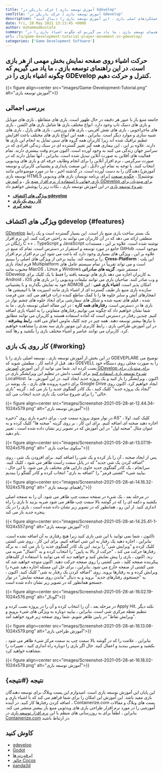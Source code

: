 ```yaml
---
title: "آموزش توسعه بازی | حرکت بازیکن در Gdevelop" 
seoTitle: "آموزش توسعه بازی | حرکت بازیکن در Gdevelop" 
description: "برای کسب اطلاعات در مورد عملکردهای اصلی بازی ، این آموزش توسعه بازی را دنبال کنید. GDEVELVEL یک نرم افزار رایگان ایجاد بازی برای ساخت و انتشار بازی ها است." 
date: Fri, 28 May 2021 13:13:45 +0000
author: muhammadmustafa
summary: "جابجایی اشیاء روی صفحه نمایش بخش مهمی از هر بازی است. در این راهنمای توسعه بازی ، ما یاد می گیریم که چگونه اشیاء بازی را در GDEvelop کنترل و حرکت دهیم." 
url: /fa/game-development-tutorial-player-movement-in-gdevelop/
categories: ['Game Development Software']
---
```


## حرکت اشیاء روی صفحه نمایش بخش مهمی از هر بازی است. در این راهنمای توسعه بازی ، ما یاد می گیریم که چگونه اشیاء بازی را در GDEvelop کنترل و حرکت دهیم.

{{< figure align=center src="images/Game-Development-Tutorial.png" alt="آموزش توسعه بازی">}}


## **بررسی اجمالی** 
جامعه منبع باز با عبور هر دقیقه در حال ظهور است. بازی های متقاطع ، بازی های موبایل و بازی های دسک تاپ وجود دارد. انواع مختلف بازی ها شامل بازی های اکشن ، بازی های ماجراجویی ، بازی های نقش آفرینی ، بازی های ورزشی ، بازی های پازل ، بازی های شبیه سازی و موارد دیگر است. بنابراین ، همه این انواع بازی های مختلف باعث افزایش عظیم ترافیک شده اند زیرا کاربران همه گروه های سنی تمایل به انجام این بازی ها دارند.
علاوه بر این ، این بیماری همه گیر تغییر گسترده ای در سبک زندگی افرادی که در سراسر جهان زندگی می کنند به وجود آورده است. اکنون مردم وقت بیشتری دارند. تمام فعالیت های آفلاین به صورت آنلاین تبدیل شده است. بنابراین ، آنها تمایل دارند که در صورت سرگرمی ، نرم افزار آنلاین را برای انجام وظایف حرفه ای و بازی های ویدیویی انتخاب کنند. با توجه به تمام این دلایل ، این صنعت پایداری و پشتیبانی کاربران و توسعه دهندگان را به دست آورده است. در گذشته اخیر ، ما در مورد موضوعاتی مانند [آموزش توسعه بازی HTML5 برای برنامه نویسان بازی های ویدیویی] نوشتیم][1] ، [چگونه صنعت بازی جهانی با استفاده از نرم افزار منبع باز][2] ، و [آموزش GDevelop برای مبتدیان برای شروع توسعه بازی][3] در این آموزش توسعه بازی ، نکات زیر را پوشش خواهیم داد.
* **[ویژگی های اکتشاف gdevelop][4]** 
* **[کار روی یک بازی][5]** 
* **[نتیجه گیری][6]** 

## ویژگی های اکتشاف gdevelop {#features}

[GDevelop][7] یک بستر ساخت بازی منبع باز است. این بسیار گسترده است و یک رابط منطقی ارائه می دهد که در آن کاربران می توانند به راحتی حرکت کنند. این نرم افزار رایگان در C ++ ، TypeScript و JavaScript نوشته شده است. علاوه بر این ، مستندات جامع در مورد توسعه و استقرار در دسترس است. تمام کد منبع در GitHub موجود است. علاوه بر این ، ویژگی های بسیاری وجود دارد که باعث می شود این نرم افزار نرم افزار را برجسته کند. بیایید برخی از ویژگی های اصلی را ببینیم.
**Cross-Platform** : این پلت فرم ایجاد بازی Multiplatform است و می تواند تقریباً در تمام سیستم عامل های محبوب مانند MacOS ، Linux و Windows مستقر شود.
**گزینه های صادراتی** : GDevelop به کاربران اجازه می دهد بازی های توسعه یافته را فقط با یک کلیک برای Android ، iOS و وب صادر کنند. صاحبان بازی می توانند تبلیغات ویدیویی را در بازی های خود به نمایش بگذارند و با پشتیبانی ADMOB امکان پذیر است.
**اشیاء بازی غنی** : این سازنده بازی منبع باز طیف گسترده ای از اشیاء بازی مانند اسپریت ها با انیمیشن ها ، انفجارهای آتش و سایر جلوه ها را با کمک ساطع کننده ذرات فراهم می کند. متن فرمت شده ، فیلم های تعبیه شده و شکل های سفارشی برای ایجاد جلوه های چشم نواز در بازی ها در دسترس است.
**رفتارهای همه کاره** : در این مقاله اصلی توسعه بازی ، ما به شما نشان خواهیم داد که چگونه می توانیم رفتارهای متفاوتی را به اشیاء بازی اضافه کنیم. چندین رفتار در دسترس است که آماده استفاده هستند و کاربران می توانند مطابق با نیازها بیشتر توسعه دهند. همه چیز در چند کلیک ماوس اتفاق می افتد.
**رابط پیشرفته** : در این آموزش طراحی بازی ، رابط کاربری این موتور بازی سه بعدی را مشاهده خواهیم کرد. کاربران می توانند عناصر و اشیاء مختلف بازی را بکشید و رها کنند.

## کار روی یک بازی {#working}

در این بخش از آموزش توسعه بازی ، توسعه اصلی بازی را با GDEVEPLARE توضیح می دهد. قبل از ادامه کار ، مطمئن شوید که GDEVELL را به صورت محلی روی دستگاه خود نصب کرده اید.
شما می توانید از این آموزش [آموزش GDevelop برای مبتدیان برای شروع توسعه بازی استفاده کنید][3] برای کسب دانش در تنظیم این ویرایشگر بازی در LocalHost.
اکنون ، ویرایشگر را باز کنید و یک پروژه جدید ایجاد کنید. در این آموزش ، ما برای ذخیره پرونده های بازی ، یک پوشه در Google Drive ایجاد خواهیم کرد. اکنون روی "ایجاد یک پروژه جدید" کلیک کنید ، یک کادر گفتگوی جدید را باز می کند ، گزینه "بازی خالی" را برای شروع ساخت یک بازی جدید انتخاب می کند.

{{< figure align=center src="images/Screenshot-2021-05-28-at-12.44.34-1024x579.png" alt="آموزش توسعه بازی">}}

در نوار منوی پروژه سمت چپ ، برای ذخیره بازی روی "ذخیره AS" کلیک کنید.
اولا ، اجازه دهید صحنه ای اضافه کنیم. برای این کار ، بر روی گزینه "صحنه ها" کلیک کرده و به عنوان مثال "صحنه اول" در این آموزش که در تصویر زیر نشان داده شده است ، تغییر نام دهید.

{{< figure align=center src="images/Screenshot-2021-05-28-at-13.07.19-1024x576.png" alt=" سکوی ساخت بازی">}}

پس از ایجاد صحنه ، آن را باز کرده و یک شی را اضافه کنید. برای افزودن یک شی ، روی "اضافه کردن یک شی جدید" که در پانل سمت راست ظاهر می شود ، کلیک کنید. سرانجام ، یک کادر گفتگوی جدید حاوی دارایی های مختلف باز می شود. با این حال ، بیایید شیء "کشتی قرمز" را "اضافه به بازی" انتخاب کرده و کادر گفتگو را ببندیم.

{{< figure align=center src="images/Screenshot-2021-05-28-at-14.16.32-1024x578.png" alt=" راهنمای توسعه بازی">}}

در مرحله بعد ، یک شیء در صفحه سمت چپ ظاهر می شود. آن را به صفحه اصلی بکشید و دکمه ای را که در گوشه بالا سمت چپ ظاهر می شود ضربه بزنید تا بازی را راه اندازی کنید. از این رو ، همانطور که در تصویر زیر نشان داده شده است ، بازی را در یک پنجره جدید باز می کند.

{{< figure align=center src="images/Screenshot-2021-05-28-at-14.25.41-1-1024x557.png" alt="آموزش توسعه بازی">}}

تاکنون ، شما نمی توانید با این شی بازی کنید زیرا هیچ رفتاری به آن اضافه نشده است. بنابراین ، اجازه دهید یک رفتار به این شی اضافه کنیم. برای این کار ، روی شی کشتی کلیک کرده و "ویرایش شی" را بزنید. این یک کادر گفتگوی جدید را باز می کند ، به برگه رفتارها حرکت می کند ، "حرکت از بالا به پایین" را انتخاب کرده و به "اعمال" ضربه می زند. اکنون ، بازی را پیش نمایش کنید و خواهید دید که می توانید با استفاده از کلیدهای پیکربنده صفحه کلید ، شی کشتی را روی صفحه حرکت دهید. اکنون متوجه خواهید شد که شی کشتی از صفحه خارج می شود. بنابراین ، برای حل این مسئله اجازه دهید شیء را ویرایش کرده و به رفتارها بروید. روی "اضافه کردن یک رفتار به شی" کلیک کنید. اکنون ، به "جستجوی رفتارهای جدید" بروید و به دنبال "ماندن روی صفحه نمایش" در نوار جستجو همانطور که در تصویر زیر نشان داده شده است.

{{< figure align=center src="images/Screenshot-2021-05-28-at-16.02.19-1024x576.png" alt="گودال">}}

در مرحله بعد ، آن را انتخاب کرده و آن را در پروژه نصب کرده و Apply Hit. نکته دیگر تنظیم نقطه مرکزی شی است. بنابراین ، بیایید دوباره به ویژگی های شیء برویم و "ویرایش نقاط" در پایین ظاهر شویم. شما روی صفحه زیر فرود خواهید آمد.

{{< figure align=center src="images/Screenshot-2021-05-28-at-16.13.08-1024x579.png" alt="آموزش طراحی بازی">}}

بنابراین ، علامت را که در گوشه بالا سمت چپ به سمت مرکز شیء ظاهر می شود ، بکشید و سپس ببندید و اعمال کنید. حال اگر بازی را دوباره راه اندازی کنید ، تغییرات را مشاهده خواهید کرد.

{{< figure align=center src="images/Screenshot-2021-05-28-at-16.18.02-1024x578.png" alt="آموزش توسعه بازی">}}


## نتیجه {#نتیجه}

این پایان این آموزش توسعه بازی است. امیدوارم این پست وبلاگ برای توسعه دهندگان بازی مفید باشد. این آموزش این امکان را برای شما فراهم می کند که با اشیاء بازی و اضافه کردن رفتارها کار کنید. در آینده ، Containerize.com پست های وبلاگ و مقالات آموزشی را در مورد نرم افزار طراحی بازی های ویدئویی منبع باز بیشتر منتشر می کند. بنابراین ، لطفاً برای به روزرسانی های منظم با این [نرم افزار توسعه بازی][8] در [Containerize.com][9] در ارتباط باشید.

## کاوش کنید
  * [gdevelop][7]
  * [Godot][10]
  * [ابرقدرت ها][11]
  * [خالق Cocos][12]
  * [panda3d][13]



[1]: https://blog.containerize.com/2021/05/19/html5-game-development-tutorial-for-video-game-programmers/
[2]: https://blog.containerize.com/game-development-software/how-global-gaming-market-leveraging-open-source-software/
[3]: https://blog.containerize.com/game-development-software/fa/game-development-tutorial-player-movement-in-gdevelop/
[4]: #features
[5]: #working
[6]: #Conclusion
[7]: https://products.containerize.com/game-development-software/gdevelop/
[8]: https://products.containerize.com/game-development-software/
[9]: https://www.containerize.com/
[10]: https://products.containerize.com/game-development-software/godot/
[11]: https://products.containerize.com/game-development-software/superpowers/
[12]: https://products.containerize.com/game-development-software/cocos-creator/
[13]: https://products.containerize.com/game-development-software/panda3d/
